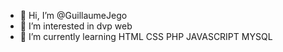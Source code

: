 - 👋 Hi, I’m @GuillaumeJego
- 👀 I’m interested in dvp web
- 🌱 I’m currently learning HTML CSS PHP JAVASCRIPT MYSQL

<!---
GuillaumeJego/GuillaumeJego is a ✨ special ✨ repository because its `README.md` (this file) appears on your GitHub profile.
You can click the Preview link to take a look at your changes.
--->
